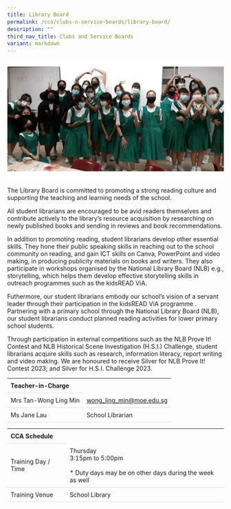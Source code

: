 ```yaml
---
title: Library Board
permalink: /cca/clubs-n-service-boards/library-board/
description: ""
third_nav_title: Clubs and Service Boards
variant: markdown
---
```

<style>
table {
  border-collapse: collapse;
  width: 100%;
}

th, td {
  padding: 8px;
  text-align: left;
  border-bottom: 1px solid #ddd;
}

tr:hover {background-color: #F5F5DC;}
</style>

<img src="/images/CCA/Library_Board/library.gif">

<p>The Library Board is committed to promoting a strong reading culture and supporting the teaching and learning needs of the school.</p>
<p>All student librarians are encouraged to be avid readers themselves and contribute actively to the library’s resource acquisition by researching on newly published books and sending in reviews and book recommendations.</p>
<p>In addition to promoting reading, student librarians develop other essential skills. They hone their public speaking skills in reaching out to the school community on reading, and gain ICT skills on Canva, PowerPoint and video making, in producing publicity materials on books and writers. They also participate in workshops organised by the National Library Board (NLB) e.g., storytelling, which helps them develop effective storytelling skills in outreach programmes such as the kidsREAD ViA.</p>
<p>Futhermore, our student librarians embody our school’s vision of a servant leader through their participation in the kidsREAD ViA programme . Partnering with a primary school through the National Library Board (NLB), our student librarians conduct planned reading activities for lower primary school students.</p>
<p>Through participation in external competitions such as the NLB Prove It! Contest and NLB Historical Scene Investigation (H.S.I.) Challenge, student librarians acquire skills such as research, information literacy, report writing and video making. We are honoured to receive Silver for NLB Prove It! Contest 2023; and Silver for H.S.I. Challenge 2023.</p>

<table>
	<tbody>
		<tr>
			<th colspan="1">Teacher-in-Charge</th>
</tr><tr>
	<td rowspan="1">Mrs Tan-Wong Ling Min</td>
 <td><a target="" href="mailto:wong_ling_min@moe.edu.sg">wong_ling_min@moe.edu.sg</a></td>
	 	</tr>
<tr>
	<td rowspan="1">Ms Jane Lau</td>
 <td>School Librarian</td>
	 	</tr>
	</tbody>
	</table>
<table>
	<tbody>
		<tr>
			<th colspan="1">CCA Schedule</th>
</tr>
		<tr>
	<td rowspan="1"> Training Day / Time</td>
<td>Thursday<br>
	3:15pm to 5:00pm<br><br>* Duty days may be on other days during the week as well
		</td>
	 	</tr>
<tr>
	<td rowspan="1">Training Venue</td>
 <td rowspan="1">School Library</td>
	</tr>
</tbody>
</table>